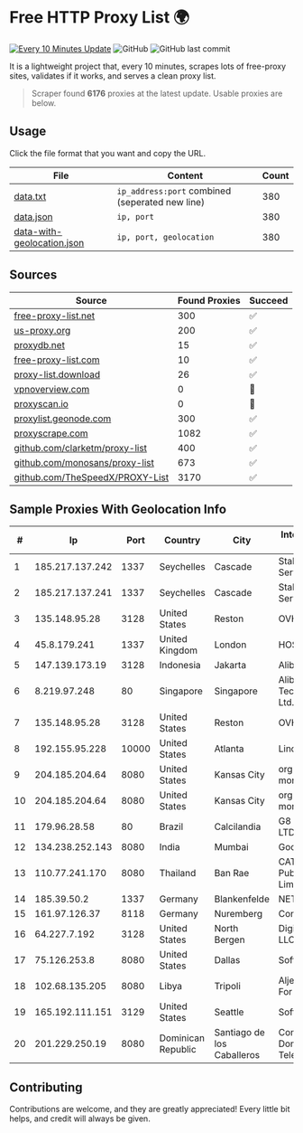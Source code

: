 
# Free HTTP Proxy List 🌍

[![Every 10 Minutes Update](https://github.com/mertguvencli/http-proxy-list/actions/workflows/main.yml/badge.svg?branch=main)](https://github.com/mertguvencli/http-proxy-list/actions/workflows/main.yml)
![GitHub](https://img.shields.io/github/license/mertguvencli/http-proxy-list)
![GitHub last commit](https://img.shields.io/github/last-commit/mertguvencli/http-proxy-list)

It is a lightweight project that, every 10 minutes, scrapes lots of free-proxy sites, validates if it works, and serves a clean proxy list.


> Scraper found **6176** proxies at the latest update. Usable proxies are below.

## Usage

Click the file format that you want and copy the URL.


|File|Content|Count|
|----|-------|-----|
|[data.txt](https://raw.githubusercontent.com/mertguvencli/http-proxy-list/main/proxy-list/data.txt)|`ip_address:port` combined (seperated new line)|380|
|[data.json](https://raw.githubusercontent.com/mertguvencli/http-proxy-list/main/proxy-list/data.json)|`ip, port`|380|
|[data-with-geolocation.json](https://raw.githubusercontent.com/mertguvencli/http-proxy-list/main/proxy-list/data-with-geolocation.json)|`ip, port, geolocation`|380|

## Sources

|Source|Found Proxies|Succeed|
|------|-------------|-------|
|[free-proxy-list.net](https://free-proxy-list.net)|300|✅|
|[us-proxy.org](https://www.us-proxy.org)|200|✅|
|[proxydb.net](http://proxydb.net)|15|✅|
|[free-proxy-list.com](https://free-proxy-list.com/?page=&port=&type%5B%5D=http&type%5B%5D=https&up_time=0&search=Search)|10|✅|
|[proxy-list.download](https://www.proxy-list.download/HTTP)|26|✅|
|[vpnoverview.com](https://vpnoverview.com/privacy/anonymous-browsing/free-proxy-servers)|0|🚫|
|[proxyscan.io](https://www.proxyscan.io)|0|🚫|
|[proxylist.geonode.com](https://proxylist.geonode.com/api/proxy-list?limit=300&page=1&sort_by=lastChecked&sort_type=desc&protocols=http,https)|300|✅|
|[proxyscrape.com](https://api.proxyscrape.com/v2/?request=displayproxies&protocol=http&timeout=10000&country=all&ssl=all&anonymity=all)|1082|✅|
|[github.com/clarketm/proxy-list](https://raw.githubusercontent.com/clarketm/proxy-list/master/proxy-list-raw.txt)|400|✅|
|[github.com/monosans/proxy-list](https://raw.githubusercontent.com/monosans/proxy-list/main/proxies/http.txt)|673|✅|
|[github.com/TheSpeedX/PROXY-List](https://raw.githubusercontent.com/TheSpeedX/PROXY-List/master/http.txt)|3170|✅|


## Sample Proxies With Geolocation Info

|#|Ip|Port|Country|City|Internet Service Provider|
|-|--|----|-------|----|-------------------------|
|1|185.217.137.242|1337|Seychelles|Cascade|Stallion Network Services Limited|
|2|185.217.137.241|1337|Seychelles|Cascade|Stallion Network Services Limited|
|3|135.148.95.28|3128|United States|Reston|OVH SAS|
|4|45.8.179.241|1337|United Kingdom|London|HOSTLAND|
|5|147.139.173.19|3128|Indonesia|Jakarta|Alibaba.com LLC|
|6|8.219.97.248|80|Singapore|Singapore|Alibaba (US) Technology Co., Ltd.|
|7|135.148.95.28|3128|United States|Reston|OVH SAS|
|8|192.155.95.228|10000|United States|Atlanta|Linode, LLC|
|9|204.185.204.64|8080|United States|Kansas City|org-morenet.more.net|
|10|204.185.204.64|8080|United States|Kansas City|org-morenet.more.net|
|11|179.96.28.58|80|Brazil|Calcilandia|G8 NETWORKS LTDA|
|12|134.238.252.143|8080|India|Mumbai|Google LLC|
|13|110.77.241.170|8080|Thailand|Ban Rae|CAT Telecom Public Company Limited|
|14|185.39.50.2|1337|Germany|Blankenfelde|NETZNUTZ|
|15|161.97.126.37|8118|Germany|Nuremberg|Contabo GmbH|
|16|64.227.7.192|3128|United States|North Bergen|DigitalOcean, LLC|
|17|75.126.253.8|8080|United States|Dallas|SoftLayer|
|18|102.68.135.205|8080|Libya|Tripoli|Aljeel Aljadeed For Technology|
|19|165.192.111.151|3129|United States|Seattle|SoftLayer|
|20|201.229.250.19|8080|Dominican Republic|Santiago de los Caballeros|Compañía Dominicana de Teléfonos S. A.|



## Contributing

Contributions are welcome, and they are greatly appreciated! Every
little bit helps, and credit will always be given.

